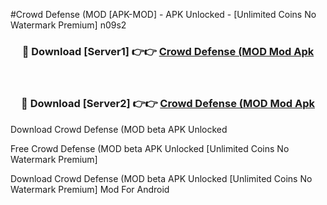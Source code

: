#Crowd Defense (MOD [APK-MOD] - APK Unlocked - [Unlimited Coins No Watermark Premium] n09s2



<div align="center">

<h3>🔴 Download [Server1] 👉👉 <a href="https://momento.my/?title=Crowd_Defense_(MOD">Crowd Defense (MOD Mod Apk</a></h3><br>

<h3>🔴 Download [Server2] 👉👉 <a href="https://momento.my/?title=Crowd_Defense_(MOD">Crowd Defense (MOD Mod Apk</a></h3>
</div>



Download Crowd Defense (MOD beta APK Unlocked

Free Crowd Defense (MOD beta APK Unlocked [Unlimited Coins No Watermark Premium]

Download Crowd Defense (MOD beta APK Unlocked [Unlimited Coins No Watermark Premium] Mod For Android
